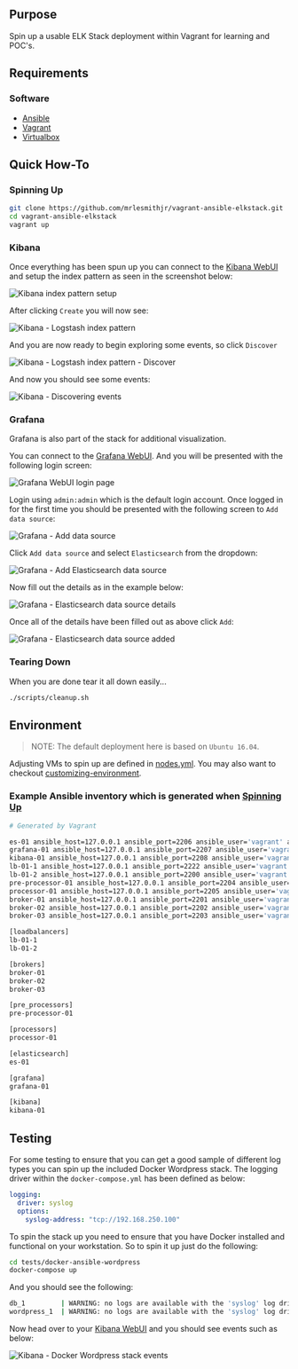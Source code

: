 ## Purpose

Spin up a usable ELK Stack deployment within Vagrant for learning and POC's.

## Requirements

### Software

-   [Ansible](https://www.ansible.com)
-   [Vagrant](https://www.vagrantup.com)
-   [Virtualbox](https://www.virtualbox.org)

## Quick How-To

### Spinning Up

```bash
git clone https://github.com/mrlesmithjr/vagrant-ansible-elkstack.git
cd vagrant-ansible-elkstack
vagrant up
```

### Kibana

Once everything has been spun up you can connect to the [Kibana WebUI](http://192.168.250.100:5601)
and setup the index pattern as seen in the screenshot below:

![Kibana index pattern setup](images/2018/02/kibana-index-pattern-setup.png)

After clicking `Create` you will now see:

![Kibana - Logstash index pattern](images/2018/02/kibana-logstash-index-pattern.png)

And you are now ready to begin exploring some events, so click `Discover`

![Kibana - Logstash index pattern - Discover](images/2018/02/kibana-logstash-index-pattern-discover.png)

And now you should see some events:

![Kibana - Discovering events](images/2018/02/kibana-discovering-events.png)

### Grafana

Grafana is also part of the stack for additional visualization.

You can connect to the [Grafana WebUI](http://192.168.250.100:3000). And you will
be presented with the following login screen:

![Grafana WebUI login page](images/2018/02/grafana-webui-login-page.png)

Login using `admin:admin` which is the default login account. Once logged in for
the first time you should be presented with the following screen to `Add data source`:

![Grafana - Add data source](images/2018/02/grafana-add-data-source.png)

Click `Add data source` and select `Elasticsearch` from the dropdown:

![Grafana - Add Elasticsearch data source](images/2018/02/grafana-add-elasticsearch-data-source.png)

Now fill out the details as in the example below:

![Grafana - Elasticsearch data source details](images/2018/02/grafana-elasticsearch-data-source-details.png)

Once all of the details have been filled out as above click `Add`:

![Grafana - Elasticsearch data source added](images/2018/02/grafana-elasticsearch-data-source-added.png)

### Tearing Down

When you are done tear it all down easily...

```bash
./scripts/cleanup.sh
```

## Environment

> NOTE: The default deployment here is based on `Ubuntu 16.04`.

Adjusting VMs to spin up are defined in [nodes.yml](nodes.yml). You may also
want to checkout [customizing-environment](https://github.com/mrlesmithjr/vagrant-box-templates#customizing-environment).

### Example Ansible inventory which is generated when [Spinning Up](#spinning-up)

```bash
# Generated by Vagrant

es-01 ansible_host=127.0.0.1 ansible_port=2206 ansible_user='vagrant' ansible_ssh_private_key_file='/Users/larry/Git_Projects/Personal/GitHub/mrlesmithjr/vagrant-ansible-elkstack/.vagrant/machines/es-01/virtualbox/private_key'
grafana-01 ansible_host=127.0.0.1 ansible_port=2207 ansible_user='vagrant' ansible_ssh_private_key_file='/Users/larry/Git_Projects/Personal/GitHub/mrlesmithjr/vagrant-ansible-elkstack/.vagrant/machines/grafana-01/virtualbox/private_key'
kibana-01 ansible_host=127.0.0.1 ansible_port=2208 ansible_user='vagrant' ansible_ssh_private_key_file='/Users/larry/Git_Projects/Personal/GitHub/mrlesmithjr/vagrant-ansible-elkstack/.vagrant/machines/kibana-01/virtualbox/private_key'
lb-01-1 ansible_host=127.0.0.1 ansible_port=2222 ansible_user='vagrant' ansible_ssh_private_key_file='/Users/larry/Git_Projects/Personal/GitHub/mrlesmithjr/vagrant-ansible-elkstack/.vagrant/machines/lb-01-1/virtualbox/private_key'
lb-01-2 ansible_host=127.0.0.1 ansible_port=2200 ansible_user='vagrant' ansible_ssh_private_key_file='/Users/larry/Git_Projects/Personal/GitHub/mrlesmithjr/vagrant-ansible-elkstack/.vagrant/machines/lb-01-2/virtualbox/private_key'
pre-processor-01 ansible_host=127.0.0.1 ansible_port=2204 ansible_user='vagrant' ansible_ssh_private_key_file='/Users/larry/Git_Projects/Personal/GitHub/mrlesmithjr/vagrant-ansible-elkstack/.vagrant/machines/pre-processor-01/virtualbox/private_key'
processor-01 ansible_host=127.0.0.1 ansible_port=2205 ansible_user='vagrant' ansible_ssh_private_key_file='/Users/larry/Git_Projects/Personal/GitHub/mrlesmithjr/vagrant-ansible-elkstack/.vagrant/machines/processor-01/virtualbox/private_key'
broker-01 ansible_host=127.0.0.1 ansible_port=2201 ansible_user='vagrant' ansible_ssh_private_key_file='/Users/larry/Git_Projects/Personal/GitHub/mrlesmithjr/vagrant-ansible-elkstack/.vagrant/machines/broker-01/virtualbox/private_key'
broker-02 ansible_host=127.0.0.1 ansible_port=2202 ansible_user='vagrant' ansible_ssh_private_key_file='/Users/larry/Git_Projects/Personal/GitHub/mrlesmithjr/vagrant-ansible-elkstack/.vagrant/machines/broker-02/virtualbox/private_key'
broker-03 ansible_host=127.0.0.1 ansible_port=2203 ansible_user='vagrant' ansible_ssh_private_key_file='/Users/larry/Git_Projects/Personal/GitHub/mrlesmithjr/vagrant-ansible-elkstack/.vagrant/machines/broker-03/virtualbox/private_key'

[loadbalancers]
lb-01-1
lb-01-2

[brokers]
broker-01
broker-02
broker-03

[pre_processors]
pre-processor-01

[processors]
processor-01

[elasticsearch]
es-01

[grafana]
grafana-01

[kibana]
kibana-01
```

## Testing

For some testing to ensure that you can get a good sample of different log types
you can spin up the included Docker Wordpress stack. The logging driver within
the `docker-compose.yml` has been defined as below:

```yaml
logging:
  driver: syslog
  options:
    syslog-address: "tcp://192.168.250.100"
```

To spin the stack up you need to ensure that you have Docker installed and functional
on your workstation. So to spin it up just do the following:

```bash
cd tests/docker-ansible-wordpress
docker-compose up
```

And you should see the following:

```bash
db_1         | WARNING: no logs are available with the 'syslog' log driver
wordpress_1  | WARNING: no logs are available with the 'syslog' log driver
```

Now head over to your [Kibana WebUI](http://192.168.250.100:5601) and you should
see events such as below:

![Kibana - Docker Wordpress stack events](images/2018/02/kibana-docker-wordpress-stack-events.png)
